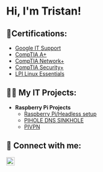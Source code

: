 <h1>Hi, I'm Tristan! </h1>

<h2>🌱Certifications:</h2>

- [Google IT Support](https://www.credly.com/badges/4f2a8fc2-9221-4923-bd33-4a26b244f44c/public_url)
- [CompTIA A+ ](https://www.credly.com/badges/ff5a0b42-fb25-45b0-bd90-4bc49af67639/public_url)
- [CompTIA Network+ ](https://www.credly.com/badges/fa480bb9-eef4-46ee-8862-55c450d13523/public_url)
- [CompTIA Security+ ](https://www.credly.com/badges/4df6b1d5-6cc1-4926-a6a7-836f9f9299a5/public_url)
- [LPI Linux Essentials ](https://github.com/tristanjtate/fixme)

<h2>👨‍💻 My IT Projects:</h2>

- <b>Raspberry Pi Projects</b>
  - [Raspberry Pi/Headless setup](https://github.com/tristanjtate/RaspPiSetup/blob/main/README.md)
  - [PIHOLE DNS SINKHOLE](https://github.com/tristanjtate/pihole/blob/main/README.md)
  - [PIVPN](https://github.com/tristanjtate/pivpn)



<h2> 🤳 Connect with me:</h2>


[<img align="left" alt="Tristan Tate | LinkedIn" width="22px" src="https://cdn.jsdelivr.net/npm/simple-icons@v3/icons/linkedin.svg" />][linkedin]


[linkedin]: https://linkedin.com/in/tristantate/

